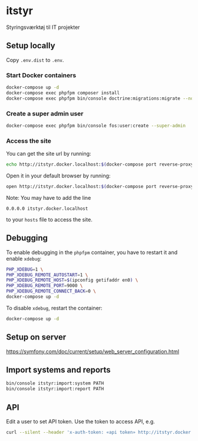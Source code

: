 # itstyr
Styringsværktøj til IT projekter

## Setup locally

Copy `.env.dist` to `.env`.

### Start Docker containers

```sh
docker-compose up -d
docker-compose exec phpfpm composer install
docker-compose exec phpfpm bin/console doctrine:migrations:migrate --no-interaction
```

### Create a super admin user

```sh
docker-compose exec phpfpm bin/console fos:user:create --super-admin
```

### Access the site

You can get the site url by running:

```sh
echo http://itstyr.docker.localhost:$(docker-compose port reverse-proxy 80 | cut -d: -f2)
```

Open it in your default browser by running:

```sh
open http://itstyr.docker.localhost:$(docker-compose port reverse-proxy 80 | cut -d: -f2)
```

Note: You may have to add the line

```
0.0.0.0	itstyr.docker.localhost
```

to your `hosts` file to access the site.

## Debugging

To enable debugging in the `phpfpm` container, you have to restart it and enable `xdebug`:

```sh
PHP_XDEBUG=1 \
PHP_XDEBUG_REMOTE_AUTOSTART=1 \
PHP_XDEBUG_REMOTE_HOST=$(ipconfig getifaddr en0) \
PHP_XDEBUG_REMOTE_PORT=9000 \
PHP_XDEBUG_REMOTE_CONNECT_BACK=0 \
docker-compose up -d
```

To disable `xdebug`, restart the container:

```sh
docker-compose up -d
```

## Setup on server
https://symfony.com/doc/current/setup/web_server_configuration.html

## Import systems and reports
```sh
bin/console itstyr:import:system PATH
bin/console itstyr:import:report PATH
```

## API

Edit a user to set API token. Use the token to access API, e.g.

```sh
curl --silent --header 'x-auth-token: «api token» http://itstyr.docker.localhost/api
```
